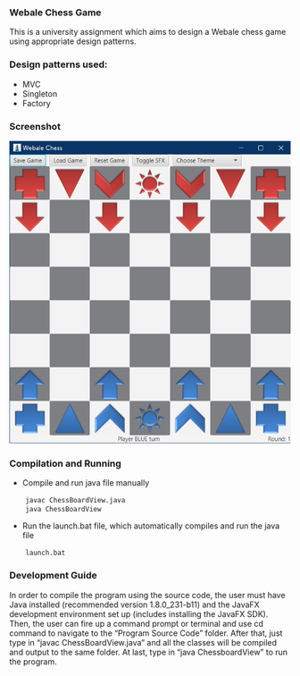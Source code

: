 ### Webale Chess Game
This is a university assignment which aims to design a Webale chess game using appropriate design patterns.

### Design patterns used:
- MVC
- Singleton
- Factory

### Screenshot
![Screenshot](./Screenshot.png)

### Compilation and Running
- Compile and run java file manually
```
    javac ChessBoardView.java
    java ChessBoardView
```
- Run the launch.bat file, which automatically compiles and run the java file
```
    launch.bat
```

### Development Guide
In order to compile the program using the source code, the user must have Java installed (recommended version 1.8.0_231-b11) and the JavaFX development environment set up (includes installing the JavaFX SDK). Then, the user can fire up a command prompt or terminal and use cd command to navigate to the “Program Source Code” folder. After that, just type in “javac ChessBoardView.java” and all the classes will be compiled and output to the same folder. At last, type in “java ChessboardView” to run the program. 
